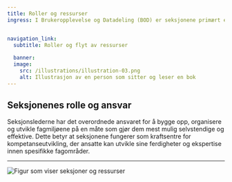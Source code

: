 ```yaml
---
title: Roller og ressurser
ingress: I Brukeropplevelse og Datadeling (BOD) er seksjonene primært et personal-hjem for medarbeidere innenfor felles kompetanseområder. Seksjonene spiller en nøkkelrolle i å avgi ressurser og kompetanse til ulike leveranseområder både innenfor og utenfor BOD. Dette inkluderer bidrag til Digdir sine portefølje kontor, produktgrupper, produktteam, tilretteleggingsteam, platfrom,  samt andre små og store oppdrag eller tiltak.


navigation_link:
  subtitle: Roller og flyt av ressurser
  
  banner:
  image:
    src: /illustrations/illustration-03.png
    alt: Illustrasjon av en person som sitter og leser en bok
---
```


## Seksjonenes rolle og ansvar

Seksjonslederne har det overordnede ansvaret for å bygge opp, organisere og utvikle fagmiljøene på en måte som gjør dem mest mulig selvstendige og effektive. Dette betyr at seksjonene fungerer som kraftsentre for kompetanseutvikling, der ansatte kan utvikle sine ferdigheter og ekspertise innen spesifikke fagområder.

---


![Figur som viser seksjoner og ressurser](/images/pom-vs-sections.svg)
